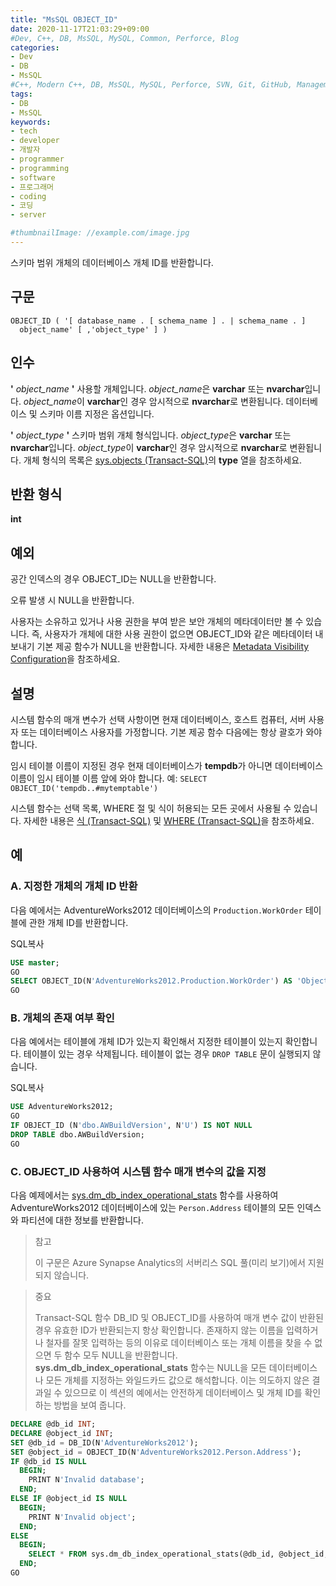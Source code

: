 ```yaml
---
title: "MsSQL OBJECT_ID"
date: 2020-11-17T21:03:29+09:00
#Dev, C++, DB, MsSQL, MySQL, Common, Perforce, Blog
categories:
- Dev
- DB
- MsSQL
#C++, Modern C++, DB, MsSQL, MySQL, Perforce, SVN, Git, GitHub, Management, Blog, Hugo, Architecture
tags:
- DB
- MsSQL
keywords:
- tech
- developer
- 개발자
- programmer
- programming
- software
- 프로그래머
- coding
- 코딩
- server

#thumbnailImage: //example.com/image.jpg
---
```


스키마 범위 개체의 데이터베이스 개체 ID를 반환합니다.

<!--more-->

## 구문

```mssql
OBJECT_ID ( '[ database_name . [ schema_name ] . | schema_name . ]   
  object_name' [ ,'object_type' ] )  
```



## 인수

**'** *object_name* **'**
사용할 개체입니다. *object_name*은 **varchar** 또는 **nvarchar**입니다. *object_name*이 **varchar**인 경우 암시적으로 **nvarchar**로 변환됩니다. 데이터베이스 및 스키마 이름 지정은 옵션입니다.

**'** *object_type* **'**
스키마 범위 개체 형식입니다. *object_type*은 **varchar** 또는 **nvarchar**입니다. *object_type*이 **varchar**인 경우 암시적으로 **nvarchar**로 변환됩니다. 개체 형식의 목록은 [sys.objects (Transact-SQL)](https://docs.microsoft.com/ko-kr/sql/relational-databases/system-catalog-views/sys-objects-transact-sql?view=sql-server-ver15)의 **type** 열을 참조하세요.



## 반환 형식

**int**



## 예외

공간 인덱스의 경우 OBJECT_ID는 NULL을 반환합니다.

오류 발생 시 NULL을 반환합니다.

사용자는 소유하고 있거나 사용 권한을 부여 받은 보안 개체의 메타데이터만 볼 수 있습니다. 즉, 사용자가 개체에 대한 사용 권한이 없으면 OBJECT_ID와 같은 메타데이터 내보내기 기본 제공 함수가 NULL을 반환합니다. 자세한 내용은 [Metadata Visibility Configuration](https://docs.microsoft.com/ko-kr/sql/relational-databases/security/metadata-visibility-configuration?view=sql-server-ver15)을 참조하세요.



## 설명

시스템 함수의 매개 변수가 선택 사항이면 현재 데이터베이스, 호스트 컴퓨터, 서버 사용자 또는 데이터베이스 사용자를 가정합니다. 기본 제공 함수 다음에는 항상 괄호가 와야 합니다.

임시 테이블 이름이 지정된 경우 현재 데이터베이스가 **tempdb**가 아니면 데이터베이스 이름이 임시 테이블 이름 앞에 와야 합니다. 예: `SELECT OBJECT_ID('tempdb..#mytemptable')`

시스템 함수는 선택 목록, WHERE 절 및 식이 허용되는 모든 곳에서 사용될 수 있습니다. 자세한 내용은 [식 (Transact-SQL)](https://docs.microsoft.com/ko-kr/sql/t-sql/language-elements/expressions-transact-sql?view=sql-server-ver15) 및 [WHERE (Transact-SQL)](https://docs.microsoft.com/ko-kr/sql/t-sql/queries/where-transact-sql?view=sql-server-ver15)을 참조하세요.



## 예

### A. 지정한 개체의 개체 ID 반환

다음 예에서는 AdventureWorks2012 데이터베이스의 `Production.WorkOrder` 테이블에 관한 개체 ID를 반환합니다.

SQL복사

```sql
USE master;  
GO  
SELECT OBJECT_ID(N'AdventureWorks2012.Production.WorkOrder') AS 'Object ID';  
GO  
```

### B. 개체의 존재 여부 확인

다음 예에서는 테이블에 개체 ID가 있는지 확인해서 지정한 테이블이 있는지 확인합니다. 테이블이 있는 경우 삭제됩니다. 테이블이 없는 경우 `DROP TABLE` 문이 실행되지 않습니다.

SQL복사

```sql
USE AdventureWorks2012;  
GO  
IF OBJECT_ID (N'dbo.AWBuildVersion', N'U') IS NOT NULL  
DROP TABLE dbo.AWBuildVersion;  
GO  
```

### C. OBJECT_ID 사용하여 시스템 함수 매개 변수의 값을 지정

다음 예제에서는 [sys.dm_db_index_operational_stats](https://docs.microsoft.com/ko-kr/sql/relational-databases/system-dynamic-management-views/sys-dm-db-index-operational-stats-transact-sql?view=sql-server-ver15) 함수를 사용하여 AdventureWorks2012 데이터베이스에 있는 `Person.Address` 테이블의 모든 인덱스와 파티션에 대한 정보를 반환합니다.

>  참고
>
> 이 구문은 Azure Synapse Analytics의 서버리스 SQL 풀(미리 보기)에서 지원되지 않습니다.

>  중요
>
> Transact-SQL 함수 DB_ID 및 OBJECT_ID를 사용하여 매개 변수 값이 반환된 경우 유효한 ID가 반환되는지 항상 확인합니다. 존재하지 않는 이름을 입력하거나 철자를 잘못 입력하는 등의 이유로 데이터베이스 또는 개체 이름을 찾을 수 없으면 두 함수 모두 NULL을 반환합니다. **sys.dm_db_index_operational_stats** 함수는 NULL을 모든 데이터베이스나 모든 개체를 지정하는 와일드카드 값으로 해석합니다. 이는 의도하지 않은 결과일 수 있으므로 이 섹션의 예에서는 안전하게 데이터베이스 및 개체 ID를 확인하는 방법을 보여 줍니다.

```sql
DECLARE @db_id INT;  
DECLARE @object_id INT;  
SET @db_id = DB_ID(N'AdventureWorks2012');  
SET @object_id = OBJECT_ID(N'AdventureWorks2012.Person.Address');  
IF @db_id IS NULL   
  BEGIN;  
    PRINT N'Invalid database';  
  END;  
ELSE IF @object_id IS NULL  
  BEGIN;  
    PRINT N'Invalid object';  
  END;  
ELSE  
  BEGIN;  
    SELECT * FROM sys.dm_db_index_operational_stats(@db_id, @object_id, NULL, NULL);  
  END;  
GO  
```
